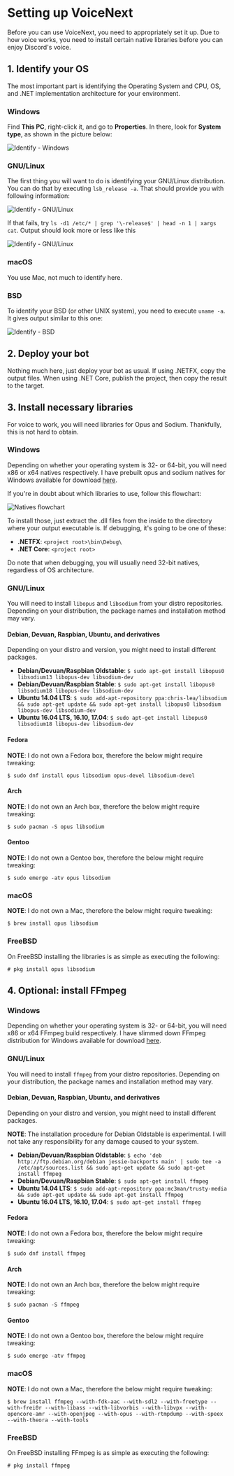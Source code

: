 # Setting up VoiceNext

Before you can use VoiceNext, you need to appropriately set it up. Due to how voice works, you need to install certain native 
libraries before you can enjoy Discord's voice.

## 1. Identify your OS

The most important part is identifying the Operating System and CPU, OS, and .NET implementation architecture for your 
environment.

### Windows

Find **This PC**, right-click it, and go to **Properties**. In there, look for **System type**, as shown in the picture below:

![Identify - Windows](/images/05_01_identify_win32.jpg "Identifying Windows system")

### GNU/Linux

The first thing you will want to do is identifying your GNU/Linux distribution. You can do that by executing `lsb_release -a`. 
That should provide you with following information:

![Identify - GNU/Linux](/images/05_02_identify_gnulinux_lsb.png "Identifying LSB-compatible GNU/Linux system")

If that fails, try `ls -d1 /etc/* | grep '\-release$' | head -n 1 | xargs cat`. Output should look more or less like this

![Identify - GNU/Linux](/images/05_03_identify_gnulinux_osrelease.png "Identifying non-LSB-compatible GNU/Linux system")

### macOS

You use Mac, not much to identify here.

### BSD

To identify your BSD (or other UNIX system), you need to execute `uname -a`. It gives output similar to this one:

![Identify - BSD](/images/05_04_identify_bsd.png "Identifying BSD system")

## 2. Deploy your bot

Nothing much here, just deploy your bot as usual. If using .NETFX, copy the output files. When using .NET Core, publish the 
project, then copy the result to the target.

## 3. Install necessary libraries

For voice to work, you will need libraries for Opus and Sodium. Thankfully, this is not hard to obtain.

### Windows

Depending on whether your operating system is 32- or 64-bit, you will need x86 or x64 natives respectively. I have prebuilt 
opus and sodium natives for Windows available for download [here](/natives/index.html).

If you're in doubt about which libraries to use, follow this flowchart:

![Natives flowchart](/images/05_05_natives_flowchart.png "Natives - flowchart")

To install those, just extract the .dll files from the inside to the directory where your output executable is. If debugging, 
it's going to be one of these:

* **.NETFX**: `<project root>\bin\Debug\`
* **.NET Core**: `<project root>`

Do note that when debugging, you will usually need 32-bit natives, regardless of OS architecture.

### GNU/Linux

You will need to install `libopus` and `libsodium` from your distro repositories. Depending on your distribution, the package 
names and installation method may vary.

#### Debian, Devuan, Raspbian, Ubuntu, and derivatives

Depending on your distro and version, you might need to install different packages.

* **Debian/Devuan/Raspbian Oldstable**: `$ sudo apt-get install libopus0 libsodium13 libopus-dev libsodium-dev`
* **Debian/Devuan/Raspbian Stable**: `$ sudo apt-get install libopus0 libsodium18 libopus-dev libsodium-dev`
* **Ubuntu 14.04 LTS**: `$ sudo add-apt-repository ppa:chris-lea/libsodium && sudo apt-get update && sudo apt-get install libopus0 libsodium libopus-dev libsodium-dev`
* **Ubuntu 16.04 LTS, 16.10, 17.04**: `$ sudo apt-get install libopus0 libsodium18 libopus-dev libsodium-dev`

#### Fedora

**NOTE**: I do not own a Fedora box, therefore the below might require tweaking:

`$ sudo dnf install opus libsodium opus-devel libsodium-devel`

#### Arch

**NOTE**: I do not own an Arch box, therefore the below might require tweaking:

`$ sudo pacman -S opus libsodium`

#### Gentoo

**NOTE**: I do not own a Gentoo box, therefore the below might require tweaking:

`$ sudo emerge -atv opus libsodium`

### macOS

**NOTE**: I do not own a Mac, therefore the below might require tweaking:

`$ brew install opus libsodium`

### FreeBSD

On FreeBSD installing the libraries is as simple as executing the following:

`# pkg install opus libsodium`

## 4. Optional: install FFmpeg

### Windows

Depending on whether your operating system is 32- or 64-bit, you will need x86 or x64 FFmpeg build respectively. I have 
slimmed down FFmpeg distribution for Windows available for download [here](/natives/index.html).

### GNU/Linux

You will need to install `ffmpeg` from your distro repositories. Depending on your distribution, the package names and 
installation method may vary.

#### Debian, Devuan, Raspbian, Ubuntu, and derivatives

Depending on your distro and version, you might need to install different packages.

**NOTE**: The installation procedure for Debian Oldstable is experimental. I will not take any responsibility for any damage 
caused to your system.

* **Debian/Devuan/Raspbian Oldstable**: `$ echo 'deb http://ftp.debian.org/debian jessie-backports main' | sudo tee -a /etc/apt/sources.list && sudo apt-get update && sudo apt-get install ffmpeg`
* **Debian/Devuan/Raspbian Stable**: `$ sudo apt-get install ffmpeg`
* **Ubuntu 14.04 LTS**: `$ sudo add-apt-repository ppa:mc3man/trusty-media && sudo apt-get update && sudo apt-get install ffmpeg`
* **Ubuntu 16.04 LTS, 16.10, 17.04**: `$ sudo apt-get install ffmpeg`

#### Fedora

**NOTE**: I do not own a Fedora box, therefore the below might require tweaking:

`$ sudo dnf install ffmpeg`

#### Arch

**NOTE**: I do not own an Arch box, therefore the below might require tweaking:

`$ sudo pacman -S ffmpeg`

#### Gentoo

**NOTE**: I do not own a Gentoo box, therefore the below might require tweaking:

`$ sudo emerge -atv ffmpeg`

### macOS

**NOTE**: I do not own a Mac, therefore the below might require tweaking:

`$ brew install ffmpeg --with-fdk-aac --with-sdl2 --with-freetype --with-frei0r --with-libass --with-libvorbis --with-libvpx --with-opencore-amr --with-openjpeg --with-opus --with-rtmpdump --with-speex --with-theora --with-tools`

### FreeBSD

On FreeBSD installing FFmpeg is as simple as executing the following:

`# pkg install ffmpeg`
